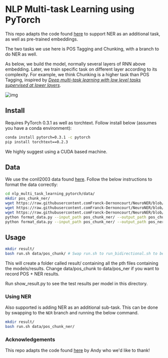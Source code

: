 # NLP Multi-task Learning using PyTorch
This repo adapts the code found [here](https://github.com/andy-yangz/nlp_multi_task_learning_pytorch/) to support NER as an additional task, as well as pre-trained embeddings.

The two tasks we use here is POS Tagging and Chunking, with a branch to do NER as well.

As below, we build the model, normally several layers of RNN above embedding. Later, we train specific task on different layer according to its complexity. For example, we think Chunking is a higher task than POS Tagging, inspired by *[Deep multi-task learning with low level tasks supervised at lower layers](http://anthology.aclweb.org/P16-2038)*.

![img](https://ws3.sinaimg.cn/large/006tNbRwgy1fuchyzqmynj30ik0aogm6.jpg)

## Install

Requires PyTorch 0.3.1 as well as torchtext. Follow install below (assumes you have a conda environment):
```bash
conda install pytorch=0.3.1 -c pytorch
pip install torchtext==0.2.3
```
We highly suggest using a CUDA based machine.

## Data

We use the conll2003 data found [here](https://github.com/Franck-Dernoncourt/NeuroNER/tree/master/data/conll2003/en). Follow the below instructions to format the data correctly:

```bash
cd nlp_multi_task_learning_pytorch/data/
mkdir pos_chunk_ner/
wget https://raw.githubusercontent.comFranck-Dernoncourt/NeuroNER/blob/master/data/conll2003/en/test.txt -P pos_chunk_ner/
wget https://raw.githubusercontent.comFranck-Dernoncourt/NeuroNER/blob/master/data/conll2003/en/valid.txt -P pos_chunk_ner/
wget https://raw.githubusercontent.comFranck-Dernoncourt/NeuroNER/blob/master/data/conll2003/en/train.txt -P pos_chunk_ner/
python format_data.py --input_path pos_chunk_ner/ --output_path pos_chunk/
python format_data.py --input_path pos_chunk_ner/ --output_path pos_ner/ --ner
```

## Usage
```bash
mkdir result/
bash run.sh data/pos_chunk/ # Swap run.sh to run_bidirectional.sh to benchmark bidirectional models
```

This will create a folder called result/ containing all the pth files containing the models/results. Change data/pos_chunk to data/pos_ner if you want to record POS + NER results.

Run show_result.py to see the test results per model in this directory.

### Using NER

Also supported is adding NER as an additional sub-task. This can be done by swapping to the `NER` branch and running the below command.

```bash
mkdir result/
bash run.sh data/pos_chunk_ner/
```

### Acknowledgements

This repo adapts the code found [here](https://github.com/andy-yangz/nlp_multi_task_learning_pytorch/) by Andy who we'd like to thank!
